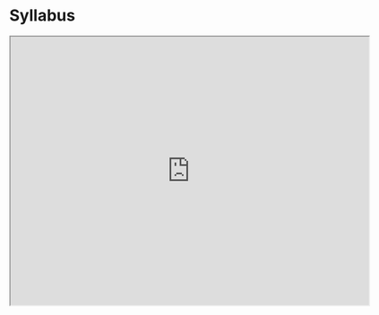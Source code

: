 # Syllabus


<iframe src="https://drive.google.com/file/d/1BqOJseZ8T0aVkCxZU1mQV8WyxfBix75s/preview" width="640" height="480" allowfullscreen>
</iframe>